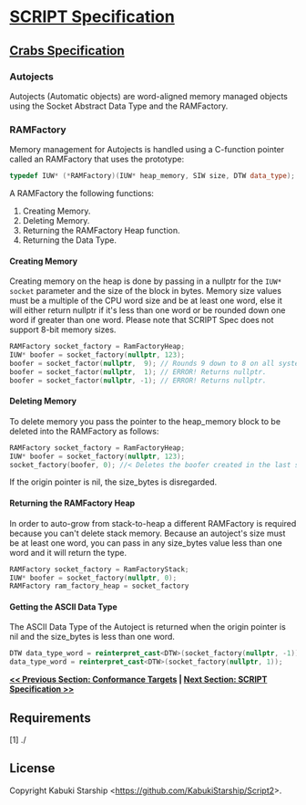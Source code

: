 # [SCRIPT Specification](../../)

## [Crabs Specification](./)

### Autojects

Autojects (Automatic objects) are word-aligned memory managed objects using the Socket Abstract Data Type and the RAMFactory.

### RAMFactory

Memory management for Autojects is handled using a C-function pointer called an RAMFactory that uses the prototype:

```C++
typedef IUW* (*RAMFactory)(IUW* heap_memory, SIW size, DTW data_type);
```

A RAMFactory the following functions:

1. Creating Memory.
2. Deleting Memory.
3. Returning the RAMFactory Heap function.
4. Returning the Data Type.

#### Creating Memory

Creating memory on the heap is done by passing in a nullptr for the `IUW* socket` parameter and the size of the block in bytes. Memory size values must be a multiple of the CPU word size and be at least one word, else it will either return nullptr if it's less than  one word or be rounded down one word if greater than one word. Please note that SCRIPT Spec does not support 8-bit memory sizes.

```C++
RAMFactory socket_factory = RamFactoryHeap;
IUW* boofer = socket_factory(nullptr, 123);
boofer = socket_factor(nullptr,  9); // Rounds 9 down to 8 on all systems.
boofer = socket_factor(nullptr,  1); // ERROR! Returns nullptr.
boofer = socket_factor(nullptr, -1); // ERROR! Returns nullptr.
```

#### Deleting Memory

To delete memory you pass the pointer to the heap_memory block to be deleted into the RAMFactory as follows:

```C++
RAMFactory socket_factory = RamFactoryHeap;
IUW* boofer = socket_factory(nullptr, 123);
socket_factory(boofer, 0); //< Deletes the boofer created in the last step.
```

If the origin pointer is nil, the size_bytes is disregarded.

#### Returning the RAMFactory Heap

In order to auto-grow from stack-to-heap a different RAMFactory is required because you can't delete stack memory. Because an autoject's size must be at least one word, you can pass in any size_bytes value less than one word and it will return the type.

```C++
RAMFactory socket_factory = RamFactoryStack;
IUW* boofer = socket_factory(nullptr, 0);
RAMFactory ram_factory_heap = socket_factory
```

#### Getting the ASCII Data Type

The ASCII Data Type of the Autoject is returned when the origin pointer is nil and the size_bytes is less than one word.

```C++
DTW data_type_word = reinterpret_cast<DTW>(socket_factory(nullptr, -1));
data_type_word = reinterpret_cast<DTW>(socket_factory(nullptr, 1));
```

**[<< Previous Section: Conformance Targets](./ConformanceTargets.md) | [Next Section: SCRIPT Specification >>](./ScriptSpecification.md)**

## Requirements

[1] ./

## License

Copyright Kabuki Starship <<https://github.com/KabukiStarship/Script2>>.
